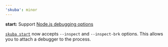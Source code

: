 ```yaml
---
'skuba': minor
---
```


**start:** Support [Node.js debugging options](https://nodejs.org/en/docs/guides/debugging-getting-started/)

[`skuba start`](https://github.com/seek-oss/skuba#skuba-start) now accepts `--inspect` and `--inspect-brk` options. This allows you to attach a debugger to the process.

